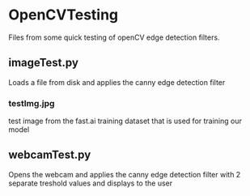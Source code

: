 # OpenCVTesting
Files from some quick testing of openCV edge detection filters.
## imageTest.py
Loads a file from disk and applies the canny edge detection filter
### testImg.jpg
test image from the fast.ai training dataset that is used for training our model
## webcamTest.py
Opens the webcam and applies the canny edge detection filter with 2 separate treshold values and displays to the user